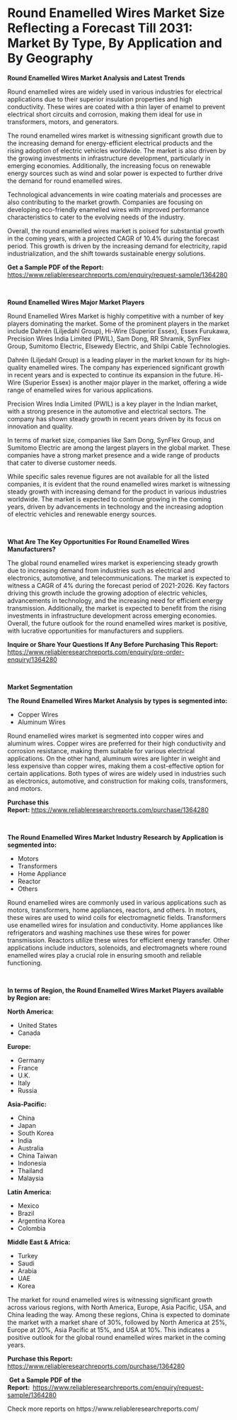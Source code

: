 <p><h1>Round Enamelled Wires Market Size Reflecting a Forecast Till 2031: Market By Type, By Application and By Geography</h1></p><p><strong>Round Enamelled Wires Market Analysis and Latest Trends</strong></p>
<p><p>Round enamelled wires are widely used in various industries for electrical applications due to their superior insulation properties and high conductivity. These wires are coated with a thin layer of enamel to prevent electrical short circuits and corrosion, making them ideal for use in transformers, motors, and generators.</p><p>The round enamelled wires market is witnessing significant growth due to the increasing demand for energy-efficient electrical products and the rising adoption of electric vehicles worldwide. The market is also driven by the growing investments in infrastructure development, particularly in emerging economies. Additionally, the increasing focus on renewable energy sources such as wind and solar power is expected to further drive the demand for round enamelled wires.</p><p>Technological advancements in wire coating materials and processes are also contributing to the market growth. Companies are focusing on developing eco-friendly enamelled wires with improved performance characteristics to cater to the evolving needs of the industry.</p><p>Overall, the round enamelled wires market is poised for substantial growth in the coming years, with a projected CAGR of 10.4% during the forecast period. This growth is driven by the increasing demand for electricity, rapid industrialization, and the shift towards sustainable energy solutions.</p></p>
<p><strong>Get a Sample PDF of the Report:&nbsp;</strong> <a href="https://www.reliableresearchreports.com/enquiry/request-sample/1364280">https://www.reliableresearchreports.com/enquiry/request-sample/1364280</a></p>
<p>&nbsp;</p>
<p><strong>Round Enamelled Wires Major Market Players</strong></p>
<p><p>Round Enamelled Wires Market is highly competitive with a number of key players dominating the market. Some of the prominent players in the market include Dahrén (Liljedahl Group), Hi-Wire (Superior Essex), Essex Furukawa, Precision Wires India Limited (PWIL), Sam Dong, RR Shramik, SynFlex Group, Sumitomo Electric, Elsewedy Electric, and Shilpi Cable Technologies.</p><p>Dahrén (Liljedahl Group) is a leading player in the market known for its high-quality enamelled wires. The company has experienced significant growth in recent years and is expected to continue its expansion in the future. Hi-Wire (Superior Essex) is another major player in the market, offering a wide range of enamelled wires for various applications.</p><p>Precision Wires India Limited (PWIL) is a key player in the Indian market, with a strong presence in the automotive and electrical sectors. The company has shown steady growth in recent years driven by its focus on innovation and quality.</p><p>In terms of market size, companies like Sam Dong, SynFlex Group, and Sumitomo Electric are among the largest players in the global market. These companies have a strong market presence and a wide range of products that cater to diverse customer needs.</p><p>While specific sales revenue figures are not available for all the listed companies, it is evident that the round enamelled wires market is witnessing steady growth with increasing demand for the product in various industries worldwide. The market is expected to continue growing in the coming years, driven by advancements in technology and the increasing adoption of electric vehicles and renewable energy sources.</p></p>
<p>&nbsp;</p>
<p><strong>What Are The Key Opportunities For Round Enamelled Wires Manufacturers?</strong></p>
<p><p>The global round enamelled wires market is experiencing steady growth due to increasing demand from industries such as electrical and electronics, automotive, and telecommunications. The market is expected to witness a CAGR of 4% during the forecast period of 2021-2026. Key factors driving this growth include the growing adoption of electric vehicles, advancements in technology, and the increasing need for efficient energy transmission. Additionally, the market is expected to benefit from the rising investments in infrastructure development across emerging economies. Overall, the future outlook for the round enamelled wires market is positive, with lucrative opportunities for manufacturers and suppliers.</p></p>
<p><strong>Inquire or Share Your Questions If Any Before Purchasing This Report:</strong> <a href="https://www.reliableresearchreports.com/enquiry/pre-order-enquiry/1364280">https://www.reliableresearchreports.com/enquiry/pre-order-enquiry/1364280</a></p>
<p>&nbsp;</p>
<p><strong>Market Segmentation</strong></p>
<p><strong>The Round Enamelled Wires Market Analysis by types is segmented into:</strong></p>
<p><ul><li>Copper Wires</li><li>Aluminum Wires</li></ul></p>
<p><p>Round enamelled wires market is segmented into copper wires and aluminum wires. Copper wires are preferred for their high conductivity and corrosion resistance, making them suitable for various electrical applications. On the other hand, aluminum wires are lighter in weight and less expensive than copper wires, making them a cost-effective option for certain applications. Both types of wires are widely used in industries such as electronics, automotive, and construction for making coils, transformers, and motors.</p></p>
<p><strong>Purchase this Report:&nbsp;</strong><a href="https://www.reliableresearchreports.com/purchase/1364280">https://www.reliableresearchreports.com/purchase/1364280</a></p>
<p>&nbsp;</p>
<p><strong>The Round Enamelled Wires Market Industry Research by Application is segmented into:</strong></p>
<p><ul><li>Motors</li><li>Transformers</li><li>Home Appliance</li><li>Reactor</li><li>Others</li></ul></p>
<p><p>Round enamelled wires are commonly used in various applications such as motors, transformers, home appliances, reactors, and others. In motors, these wires are used to wind coils for electromagnetic fields. Transformers use enamelled wires for insulation and conductivity. Home appliances like refrigerators and washing machines use these wires for power transmission. Reactors utilize these wires for efficient energy transfer. Other applications include inductors, solenoids, and electromagnets where round enamelled wires play a crucial role in ensuring smooth and reliable functioning.</p></p>
<p>&nbsp;</p>
<p><strong>In terms of Region, the Round Enamelled Wires Market Players available by Region are:</strong></p>
<p>
    <p> <strong> North America: </strong>
        <ul>
            <li>United States</li>
            <li>Canada</li>
        </ul>
        </p> 
    <p> <strong> Europe: </strong>
        <ul>
            <li>Germany</li>
            <li>France</li>
            <li>U.K.</li>
            <li>Italy</li>
            <li>Russia</li>
        </ul>
        </p> 
    <p> <strong> Asia-Pacific: </strong>
        <ul>
            <li>China</li>
            <li>Japan</li>
            <li>South Korea</li>
            <li>India</li>
            <li>Australia</li>
            <li>China Taiwan</li>
            <li>Indonesia</li>
            <li>Thailand</li>
            <li>Malaysia</li>
        </ul>
        </p> 
    <p> <strong> Latin America: </strong>
        <ul>
            <li>Mexico</li>
            <li>Brazil</li>
            <li>Argentina Korea</li>
            <li>Colombia</li>
        </ul>
        </p> 
    <p> <strong> Middle East & Africa: </strong>
        <ul>
            <li>Turkey</li>
            <li>Saudi</li>
            <li>Arabia</li>
            <li>UAE</li>
            <li>Korea</li>
        </ul>
    </p>
    </p>
<p><p>The market for round enamelled wires is witnessing significant growth across various regions, with North America, Europe, Asia Pacific, USA, and China leading the way. Among these regions, China is expected to dominate the market with a market share of 30%, followed by North America at 25%, Europe at 20%, Asia Pacific at 15%, and USA at 10%. This indicates a positive outlook for the global round enamelled wires market in the coming years.</p></p>
<p><strong>Purchase this Report: </strong><a href="https://www.reliableresearchreports.com/purchase/1364280">https://www.reliableresearchreports.com/purchase/1364280</a></p>
<p>&nbsp;<strong>Get a Sample PDF of the Report:&nbsp;&nbsp;</strong><a href="https://www.reliableresearchreports.com/enquiry/request-sample/1364280">https://www.reliableresearchreports.com/enquiry/request-sample/1364280</a></p>
<p><strong></strong></p>
<p>Check more reports on https://www.reliableresearchreports.com/</p>